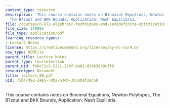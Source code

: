 ```yaml
---
content_type: resource
description: 'This course contains notes on Binomial Equations, Newton Polytopes,
  The B?zout and BKK Bounds, Application: Nash Equilibria.'
file: /courses/6-972-algebraic-techniques-and-semidefinite-optimization-spring-2006/75b47d922ee570b2634b3a50baf2e358_lecture_09.pdf
file_size: 148995
file_type: application/pdf
learning_resource_types:
- Lecture Notes
license: https://creativecommons.org/licenses/by-nc-sa/4.0/
ocw_type: OCWFile
parent_title: Lecture Notes
parent_type: CourseSection
parent_uid: f88c71c5-5321-378f-be82-d3863039cff0
resourcetype: Document
title: lecture_09.pdf
uid: 75b47d92-2ee5-70b2-634b-3a50baf2e358
---
```

This course contains notes on Binomial Equations, Newton Polytopes, The B?zout and BKK Bounds, Application: Nash Equilibria.